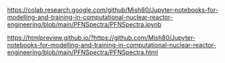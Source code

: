 https://colab.research.google.com/github/Mish80/Jupyter-notebooks-for-modelling-and-training-in-computational-nuclear-reactor-engineering/blob/main/PFNSpectra/PFNSpectra.ipynb

https://htmlpreview.github.io/?https://github.com/Mish80/Jupyter-notebooks-for-modelling-and-training-in-computational-nuclear-reactor-engineering/blob/main/PFNSpectra/PFNSpectra.html

